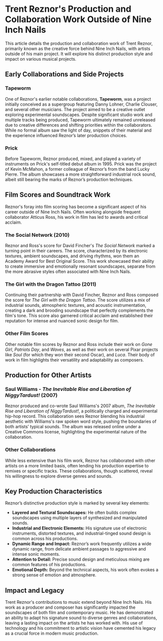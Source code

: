 # Trent Reznor's Production and Collaboration Work Outside of Nine Inch Nails

This article details the production and collaboration work of Trent Reznor, primarily known as the creative force behind Nine Inch Nails, with artists outside of his main project. It will explore his distinct production style and impact on various musical projects.

## Early Collaborations and Side Projects

### Tapeworm

One of Reznor's earlier notable collaborations, **Tapeworm**, was a project initially conceived as a supergroup featuring Danny Lohner, Charlie Clouser, and several other musicians. The project aimed to be a creative outlet exploring experimental soundscapes. Despite significant studio work and multiple tracks being produced, Tapeworm ultimately remained unreleased due to creative differences and shifting priorities within the collaborators. While no formal album saw the light of day, snippets of their material and the experience influenced Reznor’s later production choices. 

### Prick

Before Tapeworm, Reznor produced, mixed, and played a variety of instruments on Prick's self-titled debut album in 1995. Prick was the project of Kevin McMahon, a former colleague of Reznor’s from the band Lucky Pierre. The album showcases a more straightforward industrial rock sound, albeit still bearing the marks of Reznor’s production techniques.

## Film Scores and Soundtrack Work

Reznor's foray into film scoring has become a significant aspect of his career outside of Nine Inch Nails. Often working alongside frequent collaborator Atticus Ross, his work in film has led to awards and critical acclaim.

### The Social Network (2010)

Reznor and Ross's score for David Fincher's *The Social Network* marked a turning point in their careers. The score, characterized by its electronic textures, ambient soundscapes, and driving rhythms, won them an Academy Award for Best Original Score. This work showcased their ability to create immersive and emotionally resonant soundscapes, separate from the more abrasive styles often associated with Nine Inch Nails. 

### The Girl with the Dragon Tattoo (2011)

Continuing their partnership with David Fincher, Reznor and Ross composed the score for *The Girl with the Dragon Tattoo*. The score utilizes a mix of industrial sounds, atmospheric textures, and acoustic instrumentation, creating a dark and brooding soundscape that perfectly complements the film's tone. This score also garnered critical acclaim and established their reputation for intense and nuanced sonic design for film. 

### Other Film Scores

Other notable film scores by Reznor and Ross include their work on *Gone Girl*, *Patriots Day*, and *Waves*, as well as their work on several Pixar projects like *Soul* (for which they won their second Oscar), and *Luca*. Their body of work in film highlights their versatility and adaptability as composers.

## Production for Other Artists

### Saul Williams - *The Inevitable Rise and Liberation of NiggyTardust!* (2007)

Reznor produced and co-wrote Saul Williams's 2007 album, *The Inevitable Rise and Liberation of NiggyTardust!*, a politically charged and experimental hip-hop record. This collaboration sees Reznor blending his industrial aesthetic with Williams's raw spoken word style, pushing the boundaries of both artists’ typical sounds. The album was released online under a Creative Commons license, highlighting the experimental nature of the collaboration. 

### Other Collaborations

While less extensive than his film work, Reznor has collaborated with other artists on a more limited basis, often lending his production expertise to remixes or specific tracks. These collaborations, though scattered, reveal his willingness to explore diverse genres and sounds.

## Key Production Characteristics

Reznor’s distinctive production style is marked by several key elements:

*   **Layered and Textural Soundscapes:** He often builds complex soundscapes using multiple layers of synthesized and manipulated sounds.
*   **Industrial and Electronic Elements:** His signature use of electronic instruments, distorted textures, and industrial-tinged sound design is common across his productions.
*   **Dynamic Range and Impact:** Reznor’s work frequently utilizes a wide dynamic range, from delicate ambient passages to aggressive and intense sonic moments.
*   **Attention to Detail:** Precise sound design and meticulous mixing are common features of his productions.
*   **Emotional Depth:** Beyond the technical aspects, his work often evokes a strong sense of emotion and atmosphere.

## Impact and Legacy

Trent Reznor's contributions to music extend beyond Nine Inch Nails. His work as a producer and composer has significantly impacted the soundscapes of both film and contemporary music. He has demonstrated an ability to adapt his signature sound to diverse genres and collaborations, leaving a lasting impact on the artists he has worked with. His use of technology and his commitment to artistic vision have cemented his legacy as a crucial force in modern music production.
